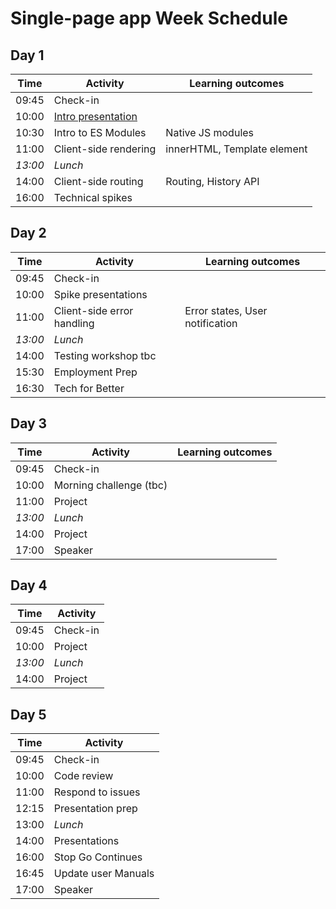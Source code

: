 # Single-page app Week Schedule

## Day 1

| Time    | Activity                         | Learning outcomes           |
| ------- | -------------------------------- | --------------------------- |
| 09:45   | Check-in                         |                             |
| 10:00   | [Intro presentation][intro-pres] |                             |
| 10:30   | Intro to ES Modules              | Native JS modules           |
| 11:00   | Client-side rendering            | innerHTML, Template element |
| _13:00_ | _Lunch_                          |                             |
| 14:00   | Client-side routing              | Routing, History API        |
| 16:00   | Technical spikes                 |                             |

[intro-pres]: https://hackmd.io/@fac/r1fH42HOU

## Day 2

| Time    | Activity                   | Learning outcomes               |
| ------- | -------------------------- | ------------------------------- |
| 09:45   | Check-in                   |                                 |
| 10:00   | Spike presentations        |                                 |
| 11:00   | Client-side error handling | Error states, User notification |
| _13:00_ | _Lunch_                    |                                 |
| 14:00   | Testing workshop tbc       |                                 |
| 15:30   | Employment Prep            |                                 |
| 16:30   | Tech for Better            |                                 |

## Day 3

| Time    | Activity                | Learning outcomes |
| ------- | ----------------------- | ----------------- |
| 09:45   | Check-in                |                   |
| 10:00   | Morning challenge (tbc) |                   |
| 11:00   | Project                 |                   |
| _13:00_ | _Lunch_                 |                   |
| 14:00   | Project                 |                   |
| 17:00   | Speaker                 |                   |

## Day 4

| Time    | Activity |
| ------- | -------- |
| 09:45   | Check-in |
| 10:00   | Project  |
| _13:00_ | _Lunch_  |
| 14:00   | Project  |

## Day 5

| Time  | Activity            |
| ----- | ------------------- |
| 09:45 | Check-in            |
| 10:00 | Code review         |
| 11:00 | Respond to issues   |
| 12:15 | Presentation prep   |
| 13:00 | _Lunch_             |
| 14:00 | Presentations       |
| 16:00 | Stop Go Continues   |
| 16:45 | Update user Manuals |
| 17:00 | Speaker             |
